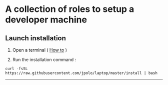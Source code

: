 # A collection of roles to setup a developer machine

## Launch installation

1. Open a terminal ( [How to](https://www.wikihow.com/Open-a-Terminal-Window-in-Mac) )

2. Run the installation command :

```shell
curl -fsSL https://raw.githubusercontent.com/jpolo/laptop/master/install | bash
```

------------------
